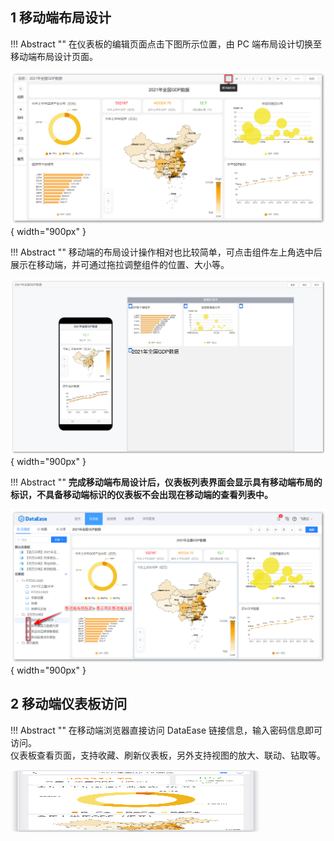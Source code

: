 
## 1 移动端布局设计

!!! Abstract ""
    在仪表板的编辑页面点击下图所示位置，由 PC 端布局设计切换至移动端布局设计页面。

![移动端布局设计](../img/app/移动端入口.png){ width="900px" }

!!! Abstract ""
    移动端的布局设计操作相对也比较简单，可点击组件左上角选中后展示在移动端，并可通过拖拉调整组件的位置、大小等。

![移动端布局设计](../img/app/移动端布局.png){ width="900px" }

!!! Abstract ""
    **完成移动端布局设计后，仪表板列表界面会显示具有移动端布局的标识，不具备移动端标识的仪表板不会出现在移动端的查看列表中。**

![移动端布局标识](../img/app/移动端布局标识.png){ width="900px" }

## 2 移动端仪表板访问

!!! Abstract ""
    在移动端浏览器直接访问 DataEase 链接信息，输入密码信息即可访问。  
    仪表板查看页面，支持收藏、刷新仪表板，另外支持视图的放大、联动、钻取等。

<img src='../../img/app/移动端-仪表板查看.png' height="100px" width="400px"/>
